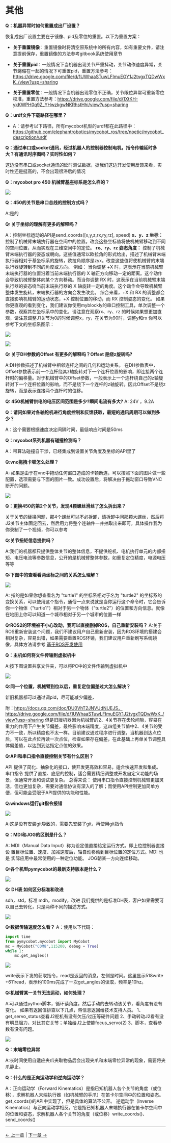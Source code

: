 # 其他

**Q：机器异常时如何重置成出厂设置？**

恢复成出厂设置主要在于镜像、pid及零位的重置。以下为重置方案：
  
- **关于重置镜像**：重置镜像时将清空原系统中的所有内容，如有重要文件，请注意提前保存，重置镜像的方法参考gitbook系统使用章节

- **关于重置pid**：一般情况下当机器出现关节严重抖动，关节动作速度异常，关节蜷缩在一起的情况下可重置pid，重置方法参考：https://drive.google.com/file/d/1UWhaaSTuwLFImuEGY1J2tvgxTQDwWxK_/view?usp=sharing 

- **关于重置零位**：一般情况下当机器出现零位不正确，关节限位异常可重新零位校准，重置方法参考：https://drive.google.com/file/d/1XtKH-ykKWPH0q9Z_YHwzkgwNKRhstHhi/view?usp=sharing 

**Q：urdf文件下载路径在哪里？**

- A：请参考以下路径，所有mycobot机型的urdf都在此路径中：https://github.com/elephantrobotics/mycobot_ros/tree/noetic/mycobot_description/urdf 

**Q：通过串口或socket通讯，经过机器人的控制器控制电机，指令传输延时多大？有通讯时序图吗？实时性如何？**

这边没有串口或socket通讯的延时测试数据，据我们这边开发使用反馈来看，实时性还是挺高的，不会出现很滞后的情况

**Q：mycobot pro 450 机械臂基座标系是怎么样的？**

![](../../resources/4-SupportAndService/9.Troubleshooting/9.images/other_7.png)

**Q：450的关节是串口总线的控制方式吗？**

A:是的

**Q: 关于坐标的理解有更多的解释吗？**

A：控制坐标运动的API是send_coords([x,y,z,rx,ry,rz], speed)
**x、y、z 坐标：** 控制了机械臂末端执行器在空间中的位置。改变这些坐标值将使机械臂移动到不同的空间位置，从而实现在三维空间中的定位。
**rx、ry、rz 姿态角度：** 控制了机械臂末端执行器的姿态或朝向。这些值通常以欧拉角的形式给出，描述了机械臂末端执行器相对于基坐标系的旋转，欧拉角顺序是zyx。改变这些值将使机械臂的末端执行器旋转到不同的角度或方向。
例如：
当你调整 +X 时，这表示在当前机械臂末端执行器的位置沿着当前末端执行器的 X 轴正方向移动一定的距离。这个动作会导致机械臂整体向某个方向移动。而当你调整 RX 时，这表示在当前机械臂末端执行器的姿态绕当前末端执行器的 X 轴旋转一定的角度。这个动作会导致机械臂整体发生旋转，末端执行器的方向会发生改变。
综合来看，+X 和 RX 的调整都会直接影响机械臂的运动状态，+X 控制位置的移动，而 RX 控制姿态的变化。
如果你更直观的看到变化，我们建议你使用myblockly的串口控制工具，单次调整一个参数，观察其在坐标系中的变化，请注意在观察rx、ry、rz 的时候如果想更加直观，请注意调整J1关节为0的时候调整x，ry，在关节为90时，调整y和rx
你可以参考下文的坐标系图示：

![](../../resources/4-SupportAndService/9.Troubleshooting/9.images/coord_1.png)

![](../../resources/4-SupportAndService/9.Troubleshooting/9.images/coord_2.png)

**Q: 关于DH参数的Offset 有更多的解释吗？Offset 是绕z旋转吗?**

A:DH参数描述了机械臂中相邻连杆之间的几何和运动关系。
在DH参数表中，Offset参数表示前一个连杆绕其z轴旋转对下一个连杆位置的影响，即连接两个连杆时的偏移量。对于机械臂中的Offset参数，一般表示上一个连杆绕自己的z轴旋转对下一个连杆位置的影响，而不是绕下一个连杆的z轴旋转。因此Offset不是绕z旋转，而是表示连接两个连杆时的位移。

**Q: 450机械臂供电的电压区间范围是多少?瞬间电流有多大?**
A: 24V  ，9.2A

**Q：请问如果对各轴舵机进行角度控制和反馈获取，最短的通讯周期可以做到多少？**

A：这个需要根据速度决定间隔时间，最低响应时间是50ms

**Q：mycobot系列机器有碰撞检测吗？**

A：带算法碰撞自干涉，已经集成到设置关节角度及坐标的API里了

**Q:vnc拖拽卡顿怎么处理？**

A: 如果是由于在vnc中拖动任何窗口造成的卡顿断连，可以按照下面的图片做一些配置，选项需要与下面的图片一致。成功设置后，将解决由于拖动窗口导致VNC断开的问题。

![](../../resources/4-SupportAndService/9.Troubleshooting/9.images/other_8.png)

**Q：更换450的第2个关节，发现4颗螺丝滑丝了怎么拆出来？**

关于关节的替换问题，那4个螺丝可以不必拆卸，请拆卸中间那颗大螺丝，然后将J2关节主体固定回去，然后用力将整个连轴件一并抽取出来即可，具体操作我为你录制了一个视频，你可以参考

**Q:关节扭矩信息提供吗？**

A:我们的机器都只提供整体关节的整体信息，不提供舵机、电机执行单元的内部扭矩、电压电流等参数信息，公开的是机械臂整体参数，如重复定位精度，电源电压等等


**Q:下图中的查看看两坐标之间的关系怎么理解？**

![](../../resources/4-SupportAndService/9.Troubleshooting/9.images/other_10.png)

A: 指的是如果你想查看名为 "turtle1" 的坐标系相对于名为 "turtle2" 的坐标系的变换关系，可以使用这个指令，通俗一点来说就是当你运行这个命令时，它会告诉你一个物体（"turtle1"）相对于另一个物体（"turtle2"）的位置和方向信息。就像在地图上你可以知道一个城市相对于另一个城市的位置一样

**Q:ROS2的环境被不小心改动，我可以直接删掉ROS，自己重新安装吗？**
A:关于ROS重新安装这个问题，我们不建议用户自己重新安装，因为ROS环境的搭建会相对复杂，容易出错，如果需要重置ROS环镜，我们建议用户重新刷写系统镜像，具体方法请参考 [基于ROS开发使用](https://docs.elephantrobotics.com/docs/mycobot-ar-cn/12-ApplicationBaseROS/)

**Q：主机如何将文件传输到虚拟机中**

A:按下图设置共享文件夹，可以将PC中的文件传输到虚拟机中

![](../../resources/4-SupportAndService/9.Troubleshooting/9.images/other_9.png)

**Q:同一个位置，机械臂到位以后，重复定位偏差过大怎么解决？**

新旧机器都可以通过调pid，尽可能减少偏差，

附：https://docs.qq.com/doc/DU0VhT2JNVUdNUEJS，https://drive.google.com/file/d/1UWhaaSTuwLFImuEGY1J2tvgxTQDwWxK_/view?usp=sharing
但是旧版机器因为机械臂的2、4关节存在齿轮间隙，容易在重力的作用下产生关节偏差，最终影响末端精度，这四组关节值中2、4关节的受力不一致，所以精度也不太一样。目前建议通过程序进行调整，当机器到达点位后，可以在此点位再读一次点位，检查如果存在偏差，在此基础上再单关节调整具体偏差值，以达到到达指定点位的效果。

**Q:API和串口指令直接控制关节有什么区别？**

API 提供了简化、抽象化的接口，使开发更高效和容易，适合快速开发和集成。
串口指令 提供了直接、底层的控制，适合需要精细调整或开发自定义功能的场景，但通常开发和调试更复杂。
总得来说：
使用串口指令直接控制机械臂更加灵活，但也更加复杂，需要对通信协议有深入的了解；而使用API控制更加简单方便，但可能会受限于API提供的功能和性能。

**Q:windows运行git指令报错**

![](../../resources/4-SupportAndService/9.Troubleshooting/9.images/other_11.png)

A:这是没有安装git导致的，需要先安装了git，再使用git指令

**Q：MDI和JOG的区别是什么？**

A: MDI（Manual Data Input）称为设定值直接给定运行方式。即上位控制器直接设 置目标位置、速度、加减速度后，轴自动移动到目标位置的定位方式。MDI 也是 实际应用中最常使用的一种定位功能。
JOG朝某一方向连续移动。

**Q:各个机型pymycobot的最新支持版本是什么？**

![](../../resources/4-SupportAndService/9.Troubleshooting/9.images/other_14.png)

**Q: DH表 如何区分标准和改进**

sdh，std，标准   mdh，modify，改进
我们提供的是标准DH表，客户如果需要可以自己去转化，只是两种不同的描述方式。

![](../../resources/4-SupportAndService/9.Troubleshooting/9.images/other_15.png)


**Q:数据传输速度怎么看？**
A：使用以下代码：

```python
import time
from pymycobot.mycobot import MyCobot
mc = MyCobot("COM8",115200, debug = True)
while 1:
    mc.get_angles()
```

![](../../resources/4-SupportAndService/9.Troubleshooting/9.images/other_19.png)

write表示下发的获取指令，read是返回的消息，左侧是时间。这里显示518write +611read，表示约100ms完成了一次get_angles的读取，频率是10hz。

**Q:机械臂某一关节无法运动，如何处理？**

A:可以通过python脚本，循环读角度，然后手动的去转动该关节，看角度有没有变化。
如果有返回值排查以下几点，蒋信息返回给技术支持人员。
1、get_servo_status查看J2舵机有没有欠压/过压等硬件问题
2、手动转动J2看有没有明显阻力，对比其它关节；单独给J2上使能focus_servo(2)
3、脚本，查看参数有没有问题。

![](../../resources/4-SupportAndService/9.Troubleshooting/9.images/other_20.png)

**Q：末端零位异常**

A:长时间使用自适应夹爪夹取物品后会出现夹爪和末端零位异常的现象，需要将夹爪静止。

**Q：什么的是正向运动学和逆向运动学？**

A：正向运动学（Forward Kinematics）是指已知机器人各个关节的角度（或位移），求解机器人末端执行器（如机械臂的手爪）在笛卡尔空间中的位置和姿态。get_coords()的API中实现了，但是具体的算法不公开。
逆运动学（Inverse Kinematics）与正向运动学相反，它是指已知机器人末端执行器在笛卡尔空间中的位置和姿态，求解机器人各个关节的角度（或位移）write_coords()、send_coords()

---

[← 上一章](./3.4.2-hardware.md) | [下一章 →](../4-FirstInstallAndUse/README.md)